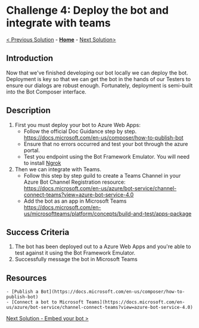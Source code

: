 # Challenge 4: Deploy the bot and integrate with teams
[< Previous Solution](./Solution-3.md) - **[Home](../readme.md)** - [Next Solution>](./Solution-5.md)
## Introduction
Now that we've finished developing our bot locally we can deploy the bot. Deployment is key so that we can get the bot in the hands of our Testers to ensure our dialogs are robust enough. Fortunately, deployment is semi-built into the Bot Composer interface.
	
## Description
1. First you must deploy your bot to Azure Web Apps:
	 - Follow the official Doc Guidance step by step. https://docs.microsoft.com/en-us/composer/how-to-publish-bot
	 - Ensure that no errors occurred and test your bot through the azure portal.
	 - Test you endpoint using the Bot Framework Emulator. You will need to install [Ngrok](https://ngrok.com/) 
2. Then we can integrate with Teams.
	 - Follow this step by step guild to create a Teams Channel in  your Azure Bot Channel Registration resource: https://docs.microsoft.com/en-us/azure/bot-service/channel-connect-teams?view=azure-bot-service-4.0
     - Add the bot as an app in Microsoft Teams https://docs.microsoft.com/en-us/microsoftteams/platform/concepts/build-and-test/apps-package


## Success Criteria
1. The bot has been deployed out to a Azure Web Apps and you're able to test against it using the Bot Framework Emulator.
2. Successfully message the bot in Microsoft Teams


## Resources
	- [Publish a Bot](https://docs.microsoft.com/en-us/composer/how-to-publish-bot)
	- [Connect a bot to Microsoft Teams](https://docs.microsoft.com/en-us/azure/bot-service/channel-connect-teams?view=azure-bot-service-4.0) 


[Next Solution - Embed your bot >](./solution-5.md)